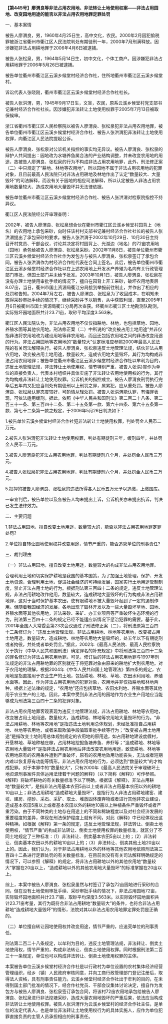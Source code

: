 **【第445号】廖渭良等非法占用农用地、非法转让土地使用权案——非法占用园地、改变园地用途的能否以非法占用农用地罪定罪处罚**

一、基本案情

被告人廖渭良，男，1960年4月25日生，高中文化，农民。2000年2月因犯偷税罪被浙江省衢州市衢江区人民法院判处有期徒刑一年，2000年7月刑满释放。因涉嫌犯非法占用耕地罪于2006年4月6日被逮捕。

被告人张松泉，男，1964年5月14日生，初中文化，个体工商户。因涉嫌犯非法占用耕地罪于2006年5月26日被逮捕。

被告单位衢州市衢江区云溪乡候堂村经济合作社，住所地衢州市衢江区云溪乡候堂村。

诉讼代表人张晓刚，衢州市衢江区云溪乡候堂村经济合作社社长。

被告人张洪渭，男，1945年9月17日生，文盲，农民，原系云溪乡候堂村党支部书记兼村经济合作社社长。因涉嫌犯非法转让土地使用权罪于2005年7月13日被取保候审。

浙江省衢州市衢江区人民检察院以被告人廖渭良、张松泉犯非法占用农用地罪，被告单位衢州市衢江区云溪乡候堂村经济合作社、被告人张洪渭犯非法转让土地使用权罪，向衢江区人民法院提起公诉。

被告人廖渭良、张松泉对公诉机关指控的事实均无异议。被告人廖渭良、张松泉的辩护人共同提出：园地改为水塘养鱼属合法的产业结构调整，并未改变农用地的用途，故被告人廖渭良、张松泉的行为不构成非法占用农用地罪，此外，刑法修正案（二）中只规定了“耕地、林地等农用地”，所以园地不属于非法占用农用地的犯罪对象，且目前最高人民法院只对非法占用耕地及林地作出了认定“数量较大、大量毁坏”的司法解释，而没有关于园地的相应司法解释，所以认定被告人非法占用农用地数量较大、造成农用地大量毁坏并无法律依据。

被告单位衢州市衢江区云溪乡候堂村经济合作社、被告人张洪渭对检察院指控不持异议。

衢江区人民法院经公开审理查明：

2002年，被告人廖渭良、张松泉想合伙在衢州市衢江区云溪乡候堂村园背上（地名）的农用地上承包采砂，向时任该村村支部书记兼村经济合作社社长的被告人张洪渭提出了承包采砂的要求。被告人张洪渭于2002年10月29日、10月30日主持召开村党员、干部会议，讨论并决定将村园背上、光湖边（地名）的72亩农用地（园地）承包给被告人廖渭良、张松泉采砂。2002年11月8日，被告单位衢州市衢江区云溪乡候堂村经济合作社作为发包方与被告人廖渭良、张松泉签订了承包合同，被告人张洪渭作为村经济合作社代表在合同上签名。此后，被告单位衢州市衢江区云溪乡候堂村经济合作社以在上述农用地上开发水产养殖为名向有关行政管理部门审批，但国土部门并未给予批准。2003年10月1日，被告人廖渭良、张松泉在没有办理土地使用审批手续的情况下，擅自在园背上开工采砂，破坏农用地表层8.07亩，当日，衢州市国土资源局衢江分局接到举报前往制止，并作出了相应的处罚和告知。2004年7月左右，被告人廖渭良、张松泉为了收回成本，在明知未取得采砂审批手续的情况下，继续采砂并予以销售，从中获取利润，直至2005年1月6日被衢州市国土资源局衢江分局再次查获。经衢州市衢江区土地勘测队勘测，实际毁坏园地面积共计23.71亩，取砂平均深度3.563米。

衢江区人民法院认为，非法占用农用地不仅仅指耕地、林地，也包括草地、园地、养殖水面等其他农用地。刑法修正案（二）中所说的“改变被占用土地用途”并非仅指非法将农用地改为建设用地等非农用地，而且还包括农用地之间的非法改变用途的行为。非法占用园地等农用地的“数量较大”认定标准应参照2000年最高人民法院的有关司法解释执行。被告人廖渭良、张松泉违反土地管理法规，结伙非法占用农用地，改变被占用土地用途，数量较大，造成农用地大量毁坏，其行为均构成非法占用农用地罪；被告单位衢州市衢江区云溪乡候堂村经济合作社以牟利为目的，违反土地管理法规，非法转让土地使用权，情节特别严重，被告人张洪}胃作为单位的直接负责人，代表本村组织并具体实施了非法转让农用地使用权的行为，其行为均构成非法转让土地使用权罪。公诉机关的指控成立。被告人廖渭良刑罚执行完毕后五年内又犯应当判处有期徒刑以上刑罚之罪，属累犯，应从重处罚。被告人廖渭良、张松泉认罪态度较好，可酌情从轻处罚。被告人张洪渭能认罪，有悔罪表现，可依法适用缓刑。据此，依照《中华人民共和国刑法》第二百二十八条、第二百三十一条、第三百四十二条、第二十五条第一款、第六十四条、第六十五条第一款、第七十二条第一款之规定，于2006年5月26日判决如下：

1.被告单位云溪乡候堂村经济合作社犯非法转让土地使用权罪，判处罚金人民币二万元。

2.被告人张洪渭犯非法转让土地使用权罪，判处有期徒刑三年，缓刑四年，并处罚金人民币二万元。

3.被告人廖渭良犯非法占用农用地罪，判处有期徒刑八个月，并处罚金人民币三万元。

4.被告人张松泉犯非法占用农用地罪，判处有期徒刑六个月，并处罚金人民币三万元。

5.扣押的被告人廖渭良、张松泉的违法所得各人民币五万元予以追缴，上缴国库。

一审宣判后，被告单位以及各被告人均未提出上诉，公诉机关亦未提出抗诉，判决已发生法律效力。

二、主要问题

1.非法占用园地，擅自改变土地用途，数量较大的，能否以非法占用农用地罪定罪处罚?

2.单位擅自转让园地使用权并改变用途，情节严重的，能否追究单位的刑事责任?

三、裁判理由

（一）非法占用园地，擅自改变土地用途，数量较大的构成非法占用农用地罪。

合理利用土地和切实保护耕地是我国的基本国策，为了加强土地管理，保护、开发土地资源，合理利用土地，促进社会经济的可持续发展，国家实行土地用途管制制度，禁止非法占用土地的行为。根据刑法第三百四十二条的规定，违反土地管理法规，非法占用耕地改作他用，数量较大，造成耕地大量毁坏的行为构成非法占用耕地罪，这对于当时保护基本农田，使有限耕地不被大量毁坏起到了一定的遏制作用。但随着我国经济的发展，各地出现了毁林开发以及一些大量毁坏草地、园地、养殖水面等其他农用地，非法采砂、采矿、办工业项目等严重破坏生态环境的行为，刑法第三百四十二条的规定已经不能适应新情况下惩治犯罪的需要。基于此，2001年全国人大常委会第23次会议通过了刑法修正案（二），将刑法原第三百四十二条修订为：“违反土地管理法规，非法占用耕地、林地等农用地，改变被占用土地用途，数量较大，造成耕地、林地等农用地大量毁坏的，处五年以下有期徒刑或者拘役，并处或者单处罚金。”据此，2002年《最高人民法院、最高人民检察院关于执行（中华人民共和国刑法）确定罪名的补充规定》中将刑法第三百四十二条的罪名修订为非法占用农用地罪。可见，修订后的非法占用农用地罪与1997年刑法规定的非法占用耕地罪的区别就在于将犯罪对象由原来的耕地扩大到农用地。对于农用地的理解，根据2004年《中华人民共和国土地管理法》第四条的规定，农用地是指直接用于农业生产的土地，包括耕地、林地、草地、农田水利用地、养殖水面等。因此，作为非法占用农用地的犯罪对象，农用地并非仅指耕地和林地两种，根据上述法律的规定，“农用地”还应包括草地、农田水利地、养殖水面等其他用于农业生产的土地。因此，本案中受到非法占用的园地作为农业生产用地应当能够成为刑法第三百四十二条的犯罪对象。

非法占用农用地罪客观表现为违反土地管理法规，非法占用耕地、林地等农用地，改变被占用土地用途，数量较大，造成耕地、林地等农用地大量毁坏的行为。“非法占用耕地、林地等农用地”是指违法土地利用总体规划，未经批准擅自占用耕地、林地等农用地，或者采取欺骗手段骗取审批手续等行为；“改变被占用土地用途”是指改变土地利用总体规划规定的农用地的原用途，如占用耕地建设度假村，开垦林地、草地种植庄稼，占用林地挖掘鱼塘养鱼、养虾等；“造成耕地、林地等农用地大量毁坏”是指非法占用农用地后非法改变农用地用途，致使耕地、林地等农用地原有的农用条件遭到严重破坏，原有的农用地效用功能丧失，无法或者短期内难以恢复原有功能等情形。非法占用农用地的行为，必须达到“数量较大”的才构成犯罪。对于本罪中的“数量较大”，只有2000年《最高人民法院关于审理破坏土地资源刑事案件具体运用法律若干问题的解释》（以下简称《解释》）可作参照。《解释》将破坏耕地的有关数量标准予以了明确，根据该《解释》，非法占用耕地“数量较大”，是指非法占用基本农田5亩以上或者非法占用基本农田以外的耕地10亩以上；非法占用耕地“造成耕地大量毁坏”，是指行为人非法占用耕地建窑、建坟、建房、挖砂、采石、采矿、取土、堆放固体废弃物或者进行其他非农业建设，造成基本农田5亩以上或者基本农田以外的耕地10亩以上种植条件严重毁坏或者严重污染。由于不同种类的土地存在用途上的不同和稀缺程度以及对社会经济发展的重要程度的差异，体现在刑法保护程度上就有不同，对此《解释》中已经体现出这种精神。如根据《解释》第一条的规定，违反土地管理法规，非法转让、倒卖土地使用权，“情节严重”的构成非法转让、倒卖土地使用权罪的数量标准，就区分了不同土地规定了三种标准：（1）非法转让、倒卖基本农田5亩以上的；（2）非法转让、倒卖基本农田以外的耕地10亩以上的；（3）非法转让、倒卖其他土地20亩以上的。因此，我们认为，对于非法占用耕地以外的林地等其他农用地依照刑法第三百四十二条进行定罪处罚的有关数量标准，在目前尚没有有关司法解释明确规定的情况下，可以参照《解释》的规定，将非法占用耕地以外的其他农用地“数量较大”掌握在20亩以上，“造成耕地以外的其他农用地大量毁坏”的标准掌握在20亩以上。

综上，本案中被告人廖渭良、张松泉虽然与村签订了承包72亩园地进行采砂的合同，但在没有土地使用审批手续、采砂审批手续的情况下，非法占用园地72亩，实际毁坏园地面积共计23.71亩，取砂平均深度3.563米。以实际毁坏园地面积共计23.71亩考量，其行为既符合非法占用耕地“数量较大”的条件，也符合非法占用耕地“造成耕地大量毁坏”的情形，法院对其以非法占用农用地罪定罪处罚是正确的。

（二）单位擅自转让园地使用权并改变用途，情节严重的，应追究单位的刑事责任。

刑法第二百二十八条规定，以牟利为目的，违反土地管理法规，非法转让、倒卖土地使用权，情节严重的，构成非法转让、倒卖土地使用权罪。同时根据刑法第二百三十一条规定，单位也可以构成非法转让、倒卖土地使用权罪的主体。

本案被告单位云溪乡候堂村经济合作社是以行政村为单位设置的农村集体经济经营管理组织，经乡（镇）人民政府审核同意，并向工商行政管理部门登记注册后，取得法人资格，具有刑事责任能力。云溪乡候堂村经济合作社出于牟利的目的，在未得到国土部门批准的情况下，经合作社党员、干部会议集体讨论决定，擅自作为发包方与被告人廖渭良、张松泉签订承包合同，将该村72亩农用地承包给被告人廖渭良、张松泉进行非法挖塘采砂，造成大量农用地毁坏的严重后果，依法应当构成非法转让土地使用权罪。被告人张洪渭作为云溪乡候堂村的经济合作社主任，是单位的法定代表人，也是单位非法转让土地使用权行为的具体实施人，应作为单位犯罪直接负责的主管人员承担相应的刑事责任。
